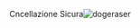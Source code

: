 Cncellazione Sicura![dogeraser](https://github.com/user-attachments/assets/a313e5e1-f56b-4797-a53a-616527e00d15)
